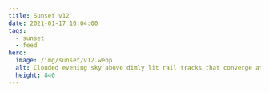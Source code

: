 ```yaml
---
title: Sunset v12
date: 2021-01-17 16:04:00
tags:
  - sunset
  - feed
hero:
  image: /img/sunset/v12.webp
  alt: Clouded evening sky above dimly lit rail tracks that converge at the horizon. A passenger train on the right with cars painted blue, yellow, and white.
  height: 840
---
```

